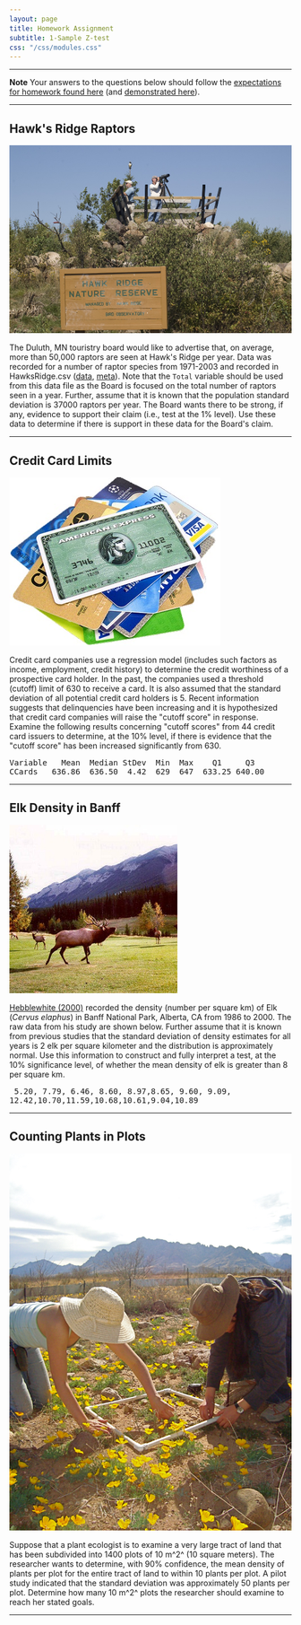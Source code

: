 ```yaml
---
layout: page
title: Homework Assignment
subtitle: 1-Sample Z-test
css: "/css/modules.css"
---
```


----

<div class="alert alert-warning">
  <strong>Note</strong> Your answers to the questions below should follow the <a href="../../resources/hwformat" target="_blank">expectations for homework found here</a> (and <a href="../../resources/FAQ/FAQs/HWFormat_Example.pdf" target="_blank">demonstrated here</a>).
</div>

----

## Hawk's Ridge Raptors
<img src="../zimgs/hawk_ridge.jpg" alt="Hawk's Ridge" class="img-right">

The Duluth, MN touristry board would like to advertise that, on average, more than 50,000 raptors are seen at Hawk's Ridge per year. Data was recorded for a number of raptor species from 1971-2003 and recorded in HawksRidge.csv ([data](https://raw.githubusercontent.com/droglenc/NCData/master/HawksRidge.csv), [meta](https://raw.githubusercontent.com/droglenc/NCData/master/HawksRidge_meta.txt)). Note that the `Total` variable should be used from this data file as the Board is focused on the total number of raptors seen in a year. Further, assume that it is known that the population standard deviation is 37000 raptors per year. The Board wants there to be strong, if any, evidence to support their claim (i.e., test at the 1% level). Use these data to determine if there is support in these data for the Board's claim.

----

## Credit Card Limits
<img src="../zimgs/credit-card.jpg" alt="Credit Cards" class="img-right">

Credit card companies use a regression model (includes such factors as income, employment, credit history) to determine the credit worthiness of a prospective card holder. In the past, the companies used a threshold (cutoff) limit of 630 to receive a card. It is also assumed that the standard deviation of all potential credit card holders is 5. Recent information suggests that delinquencies have been increasing and it is hypothesized that credit card companies will raise the "cutoff score" in response. Examine the following results concerning "cutoff scores" from 44 credit card issuers to determine, at the 10% level, if there is evidence that the "cutoff score" has been increased significantly from 630.

<pre>
Variable   Mean  Median StDev  Min  Max    Q1     Q3
CCards   636.86  636.50  4.42  629  647  633.25 640.00
</pre>

----

## Elk Density in Banff
<img src="../zimgs/elk-inBanff.jpg" alt="Elk in Banff" class="img-right">

[Hebblewhite (2000)](http://www.carnivoreconservation.org/files/thesis/hebblewhite_2000_msc.pdf) recorded the density (number per square km) of Elk (*Cervus elaphus*) in Banff National Park, Alberta, CA from 1986 to 2000. The raw data from his study are shown below. Further assume that it is known from previous studies that the standard deviation of density estimates for all years is 2 elk per square kilometer and the distribution is approximately normal. Use this information to construct and fully interpret a test, at the 10% significance level, of whether the mean density of elk is greater than 8 per square km.

<pre>
 5.20, 7.79, 6.46, 8.60, 8.97,8.65, 9.60, 9.09,
12.42,10.70,11.59,10.68,10.61,9.04,10.89
</pre>

----

## Counting Plants in Plots
<img src="../zimgs/counting-plants.jpg" alt="Counting PLants" class="img-right">

Suppose that a plant ecologist is to examine a very large tract of land that has been subdivided into 1400 plots of 10 m^2^ (10 square meters). The researcher wants to determine, with 90% confidence, the mean density of plants per plot for the entire tract of land to within 10 plants per plot. A pilot study indicated that the standard deviation was approximately 50 plants per plot. Determine how many 10 m^2^ plots the researcher should examine to reach her stated goals.

----

